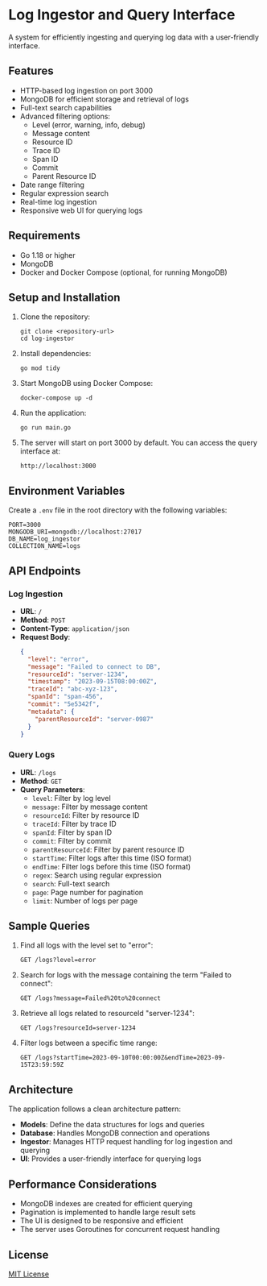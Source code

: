 # Log Ingestor and Query Interface

A system for efficiently ingesting and querying log data with a user-friendly interface.

## Features

- HTTP-based log ingestion on port 3000
- MongoDB for efficient storage and retrieval of logs
- Full-text search capabilities
- Advanced filtering options:
  - Level (error, warning, info, debug)
  - Message content
  - Resource ID
  - Trace ID
  - Span ID
  - Commit
  - Parent Resource ID
- Date range filtering
- Regular expression search
- Real-time log ingestion
- Responsive web UI for querying logs

## Requirements

- Go 1.18 or higher
- MongoDB
- Docker and Docker Compose (optional, for running MongoDB)

## Setup and Installation

1. Clone the repository:
   ```
   git clone <repository-url>
   cd log-ingestor
   ```

2. Install dependencies:
   ```
   go mod tidy
   ```

3. Start MongoDB using Docker Compose:
   ```
   docker-compose up -d
   ```

4. Run the application:
   ```
   go run main.go
   ```

5. The server will start on port 3000 by default. You can access the query interface at:
   ```
   http://localhost:3000
   ```

## Environment Variables

Create a `.env` file in the root directory with the following variables:

```
PORT=3000
MONGODB_URI=mongodb://localhost:27017
DB_NAME=log_ingestor
COLLECTION_NAME=logs
```

## API Endpoints

### Log Ingestion

- **URL**: `/`
- **Method**: `POST`
- **Content-Type**: `application/json`
- **Request Body**:
  ```json
  {
    "level": "error",
    "message": "Failed to connect to DB",
    "resourceId": "server-1234",
    "timestamp": "2023-09-15T08:00:00Z",
    "traceId": "abc-xyz-123",
    "spanId": "span-456",
    "commit": "5e5342f",
    "metadata": {
      "parentResourceId": "server-0987"
    }
  }
  ```

### Query Logs

- **URL**: `/logs`
- **Method**: `GET`
- **Query Parameters**:
  - `level`: Filter by log level
  - `message`: Filter by message content
  - `resourceId`: Filter by resource ID
  - `traceId`: Filter by trace ID
  - `spanId`: Filter by span ID
  - `commit`: Filter by commit
  - `parentResourceId`: Filter by parent resource ID
  - `startTime`: Filter logs after this time (ISO format)
  - `endTime`: Filter logs before this time (ISO format)
  - `regex`: Search using regular expression
  - `search`: Full-text search
  - `page`: Page number for pagination
  - `limit`: Number of logs per page

## Sample Queries

1. Find all logs with the level set to "error":
   ```
   GET /logs?level=error
   ```

2. Search for logs with the message containing the term "Failed to connect":
   ```
   GET /logs?message=Failed%20to%20connect
   ```

3. Retrieve all logs related to resourceId "server-1234":
   ```
   GET /logs?resourceId=server-1234
   ```

4. Filter logs between a specific time range:
   ```
   GET /logs?startTime=2023-09-10T00:00:00Z&endTime=2023-09-15T23:59:59Z
   ```

## Architecture

The application follows a clean architecture pattern:

- **Models**: Define the data structures for logs and queries
- **Database**: Handles MongoDB connection and operations
- **Ingestor**: Manages HTTP request handling for log ingestion and querying
- **UI**: Provides a user-friendly interface for querying logs

## Performance Considerations

- MongoDB indexes are created for efficient querying
- Pagination is implemented to handle large result sets
- The UI is designed to be responsive and efficient
- The server uses Goroutines for concurrent request handling

## License

[MIT License](LICENSE)